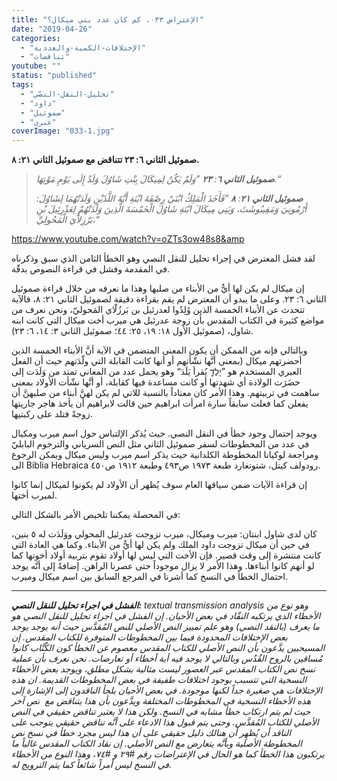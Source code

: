 ```yaml
---
title: "الإعتراض ٠٣٣، كم كان عدد بني ميكال؟"
date: "2019-04-26"
categories: 
  - "الإختلافات-الكمية-والعددية"
  - "تناقضات"
youtube: ""
status: "published"
tags: 
  - "تحليل-النقل-النصّي"
  - "داود"
  - "صموئيل"
  - "عبري"
coverImage: "033-1.jpg"
---
```


**صموئيل الثاني ٦: ٢٣ تتناقض مع صموئيل الثاني ٢١: ٨.**

> _**صموئيل الثاني ٦**: **٢٣** ”وَلَمْ يَكُنْ لِمِيكَالَ بِنْتِ شَاوُلَ وَلَدٌ إِلَى يَوْمِ مَوْتِهَا.“_
> 
> _**صموئيل الثاني ٢١**: **٨** ”فَأَخَذَ الْمَلِكُ ابْنَيْ رِصْفَةَ ابْنَةِ أَيَّةَ اللَّذَيْنِ وَلَدَتْهُمَا لِشَاوُلَ: أَرْمُونِيَ وَمَفِيبُوشَثَ، وَبَنِي مِيكَالَ ابْنَةِ شَاوُلَ الْخَمْسَةَ الَّذِينَ وَلَدَتْهُمْ لِعَدْرِئِيلَ بْنِ بَرْزِلاَّيَ الْمَحُولِيِّ،“_

https://www.youtube.com/watch?v=oZTs3ow48s8&amp

لقد فشل المعترض في إجراء تحليل للنقل النصي وهو الخطأ الثامن الذي سبق وذكرناه في المقدمة وفشل في قراءة النصوص بدقّة.

إن ميكال لم يكن لها أيٌّ من الأبناء من صلبها وهذا ما نعرفه من خلال قراءة صموئيل الثاني ٦: ٢٣. وعلى ما يبدو أن المعترض لم يقم بقراءة دقيقة لصموئيل الثاني ٢١: ٨، فالآية تتحدث عن الأبناء الخمسة الذين وُلِدُوا لعدرئيل بن بَرزُلّاي المَحوليّ، ونحن نعرف من مواضع كثيرة في الكتاب المقدس بأن زوجة عدرئيل هي ميرب أخت ميكال التي كانت ابنه شاول، (صموئيل الأول ١٨: ١٩، ٢٥: ٤٤؛ صموئيل الثاني ٣: ١٤، ٦: ٢٣).

وبالتالي فإنه من الممكن أن يكون المعنى المتضمن في الآية أنَّ الأبناء الخمسة الذين أحضرتهم ميكال (بمعنى أنَّها نشّأتهم أو أنها كانت القابلة التي ولّدَتهم حيث أن الفعل العبري المستخدم هو ”יָלְדָ֛ يُقرأ يَلَدَ“ وهو يحمل عدد من المعاني تمتد من وَلَدَت إلى حضَرَت الولادة أي شهدتها أو كانت مساعدة فيها كقابلة، أو أنَّها نشّأت الأولاد بمعنى ساهمت في تربيتهم. وهذا الأمر كان معتاداً بالنسبة للاتي لم يكن لهنَّ أبناء من صلبهنَّ أن يفعلن كما فعلت سابقاً سارة امرأت ابراهيم حين قالت لابراهيم أن يأخذ هاجر جاريتها زوجةً فتلد على ركبتيها.

ويوجد إحتمال وجود خطأ في النقل النصي. حيث يُذكر الإلتباس حول اسم ميرب ومكيال في عدد من المخطوطات لسفر صموئيل الثاني مثل النص السرياني والترجوم البابليّ ومراجعة لوكيانا المخطوطة الكلدانية حيث يذكر اسم ميرب وليس ميكال ويمكن الرجوع الى Biblia Hebraica رودولف كيتل، شتوتغارد طبعة ١٩٧٣ ص٤٩٣ وطبعة ١٩١٢ ص٤٥٠.

إن قراءة الآيات ضمن سياقها العام سوف يُظهر أن الأولاد لم يكونوا لميكال إنما كانوا لميرب أختها.

في المحصلة يمكننا تلخيص الأمر بالشكل التالي:

كان لدى شاول ابنتان: ميرب وميكال، ميرب تزوجت عدرئيل المحولي ووَلَدَت له ٥ بنين، في حين أن ميكال تزوجت داود الملك ولم يكن لها أيٌّ من الأبناء. وكما هي العادة التي كانت منتشرة إلى وقت قصير. فإن الأخت التي ليس لها أولاد تقوم بتربية أولاد أخوتها كما لو أنهم كانوا أبناءها. وهذا الأمر لا يزال موجوداً حتى عصرنا الراهن. إضافةً إلى أنَّه يوجد احتمال الخطأ في النسخ كما أشرنا في المرجع السابق بين اسم ميكال وميرب.

* * *

_**الفشل في اجراء تحليل للنقل النصي:** textual transmission analysis وهو نوع من الأخطاء الذي يرتكبه النقّاد في بعض الأحيان. إن الفشل في اجراء تحليل للنقل النصي هو ما يعرف (بالنقد النصي) وهو علم تمييز النص الأصلي للنص المُقدَّس حيث أنه يوجد يوجد بعض الإختلافات المحدودة فيما بين المخطوطات المتوفرة للكتاب المقدس. إن المسيحيين يدَّعون بأن النص الأصلي للكتاب المقدس معصوم عن الخطأ كون الكُتَّاب كانوا مُساقين بالروح القُدُس وبالتالي لا يوجد فيه أية أخطاء أو تعارضات. نحن نعرف بأن عملية نسخ نص الكتاب المقدس عبر العصور ليست مثالية بشكل مطلق، ويوجد بعض الأخطاء النسخية التي تتسبب بوجود اختلافات طفيفة في بعض المخطوطات القديمة. ان هذه الإختلافات هي صغيرة جداً لكنها موجودة. في بعض الأحيان يلجأ الناقدون إلى الإشارة إلى هذه الأخطاء النسخية في المخطوطات المختلفة ويدَّعون بأن هذا يتناقض مع  نص آخر حيث لم يتم ارتكاب خطأ مشابه في النسخ. ولكن هذا لا يعتبر تناقض حقيقي في النص الأصلي للكتاب المُقدَّس. وحتى يتم قبول هذا الادعاء على أنَّه تناقض حقيقي يتوجب على الناقد أن يُظهِر أن هنالك دليل حقيقي على أن هذا ليس مجرد خطأ في نسخ نص المخطوطة الأصلية وبأنَّه يتعارض مع النص الأصلي. إن نقاد الكتاب المقدس غالباً ما يرتكبون هذا الخطأ كما هو الحال في الإعتراضات رقم #٢٩ و #٧٤، وهذا النوع من الأخطاء في النسخ ليس أمراً شائعاً كما يتم الترويج له._
